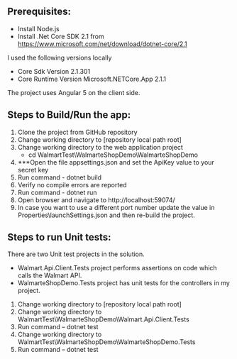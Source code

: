 Prerequisites:
---

- Install Node.js
- Install .Net Core SDK 2.1 from https://www.microsoft.com/net/download/dotnet-core/2.1

I used the following versions locally  
 - Core Sdk Version 2.1.301
 - Core Runtime Version Microsoft.NETCore.App 2.1.1

The project  uses Angular 5 on the client side.

Steps to Build/Run the app:
---
1)	Clone the project from GitHub repository
2)	Change working directory to [repository local path root] 
3)	Change working directory to the web application project
      - cd WalmartTest\WalmarteShopDemo\WalmarteShopDemo
5)	***Open the file appsettings.json and set the ApiKey value to your secret key
6)	Run command - dotnet build
7)	Verify no compile errors are reported
8)	Run command - dotnet run
9)	Open browser and navigate to http://localhost:59074/
10)	In case you want to use a different port number update the value in 
    Properties\launchSettings.json and then re-build the project.

Steps to run Unit tests:
---
There are two Unit test projects in the solution.
 - Walmart.Api.Client.Tests project performs assertions on code which calls the Walmart API.
 - WalmarteShopDemo.Tests project has unit tests for the controllers in my project.
1)	Change working directory to [repository local path root] 
2)	Change working directory to WalmartTest\WalmarteShopDemo\Walmart.Api.Client.Tests
3)	Run command – dotnet test
4)	Change working directory to WalmartTest\WalmarteShopDemo\WalmarteShopDemo.Tests
5)	Run command – dotnet test
